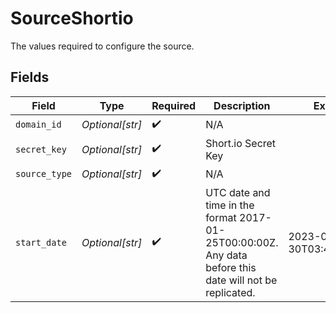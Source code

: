 # SourceShortio

The values required to configure the source.


## Fields

| Field                                                                                                   | Type                                                                                                    | Required                                                                                                | Description                                                                                             | Example                                                                                                 |
| ------------------------------------------------------------------------------------------------------- | ------------------------------------------------------------------------------------------------------- | ------------------------------------------------------------------------------------------------------- | ------------------------------------------------------------------------------------------------------- | ------------------------------------------------------------------------------------------------------- |
| `domain_id`                                                                                             | *Optional[str]*                                                                                         | :heavy_check_mark:                                                                                      | N/A                                                                                                     |                                                                                                         |
| `secret_key`                                                                                            | *Optional[str]*                                                                                         | :heavy_check_mark:                                                                                      | Short.io Secret Key                                                                                     |                                                                                                         |
| `source_type`                                                                                           | *Optional[str]*                                                                                         | :heavy_check_mark:                                                                                      | N/A                                                                                                     |                                                                                                         |
| `start_date`                                                                                            | *Optional[str]*                                                                                         | :heavy_check_mark:                                                                                      | UTC date and time in the format 2017-01-25T00:00:00Z. Any data before this date will not be replicated. | 2023-07-30T03:43:59.244Z                                                                                |
